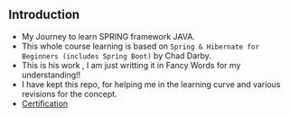 ## Introduction
- My Journey to learn SPRING framework JAVA. 
- This whole course learning is based on `Spring & Hibernate for Beginners (includes Spring Boot)` by Chad Darby. 
- This is his work , I am just writting it in Fancy Words for my understanding!!
- I have kept this repo, for helping me in the learning curve and various revisions for the concept.  
-  [Certification](https://udemy-certificate.s3.amazonaws.com/image/UC-a2adbcad-26df-447e-8590-1bed41e67d21.jpg)
